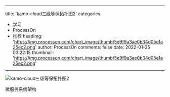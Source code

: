 
---
title: 'kamo-cloud三级等保拓扑图2'
categories: 
 - 学习
 - ProcessOn
 - 推荐
headimg: 'https://img.processon.com/chart_image/thumb/5e9f9a3ae0b34d05e1a25ec2.png'
author: ProcessOn
comments: false
date: 2022-01-25 03:22:15
thumbnail: 'https://img.processon.com/chart_image/thumb/5e9f9a3ae0b34d05e1a25ec2.png'
---

<div>   
<img class="thumb" alt="kamo-cloud三级等保拓扑图2" src="https://img.processon.com/chart_image/thumb/5e9f9a3ae0b34d05e1a25ec2.png" referrerpolicy="no-referrer">
<p>微服务系统架构</p>  
</div>
            